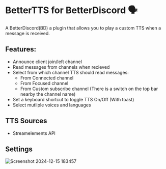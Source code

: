 # BetterTTS for BetterDiscord 🗣️
A BetterDiscord(BD) a plugin that allows you to play a custom TTS when a message is received.
## Features:
- Announce client join/left channel
- Read messages from channels when recieved
- Select from which channel TTS should read messages:
    - From Connected channel
    - From Focused channel
    - From Custom subscribe channel (There is a switch on the top bar nearby the channel name)
- Set a keyboard shortcut to toggle TTS On/Off (With toast)
- Select mutliple voices and languages
## TTS Sources
- Streamelements API
## Settings
![Screenshot 2024-12-15 183457](https://github.com/user-attachments/assets/f4ebd233-36d9-4304-a467-f50f840d6e29)
